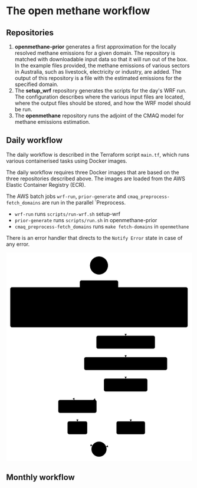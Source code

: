 # The open methane workflow

## Repositories

1. **openmethane-prior** generates a first approximation for the locally resolved methane emissions for a given
domain. The repository is matched with downloadable input data so that it will run out of the box. In the example 
files provided, the methane emissions of various sectors in Australia, such as livestock, electricity or industry, 
are added. The output of this repository is a file with the estimated emissions for the specified domain.
2. The **setup_wrf** repository generates the scripts for the day's WRF run. The configuration 
describes where the various input files are located, where the output files should be stored, and how the WRF model should be run.
3. The **openmethane** repository runs the adjoint of the CMAQ model for methane emissions estimation. 

## Daily workflow 

The daily workflow is described in the Terraform script `main.tf`, which runs 
various containerised tasks using Docker images.

The daily workflow requires three Docker images that are based on
the three repositories described above. The images are loaded from 
the AWS Elastic Container Registry (ECR). 

The AWS batch jobs `wrf-run`, `prior-generate` and `cmaq_preprocess-fetch_domains`
are run in the parallel `Preprocess.
* `wrf-run` runs `scripts/run-wrf.sh` setup-wrf
* `prior-generate` runs `scripts/run.sh` in openmethane-prior
* `cmaq_preprocess-fetch_domains` runs `make fetch-domains` in `openmethane`

There is an error handler that directs to the `Notify Error` state in case of any error.



<img src="stepfunctions_graph.svg">

## Monthly workflow